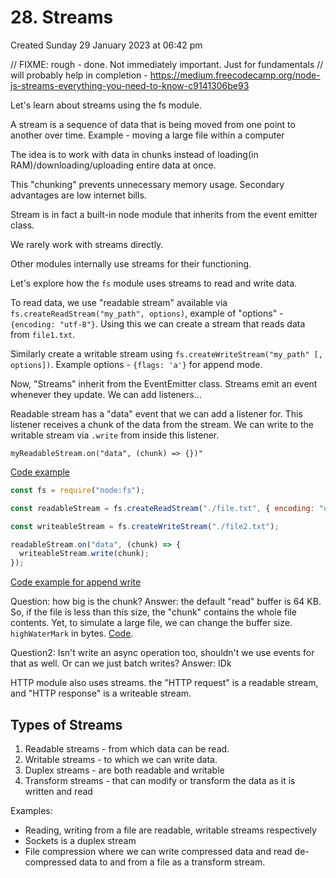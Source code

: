 # 28. Streams
Created Sunday 29 January 2023 at 06:42 pm

// FIXME: rough - done. Not immediately important. Just for fundamentals
// will probably help in completion - https://medium.freecodecamp.org/node-js-streams-everything-you-need-to-know-c9141306be93

Let's learn about streams using the fs module.

A stream is a sequence of data that is being moved from one point to another over time.
Example - moving a large file within a computer

The idea is to work with data in chunks instead of loading(in RAM)/downloading/uploading entire data at once.

This "chunking" prevents unnecessary memory usage. Secondary advantages are low internet bills.


Stream is in fact a built-in node module that inherits from the event emitter class.

We rarely work with streams directly.

Other modules internally use streams for their functioning.

Let's explore how the `fs` module uses streams to read and write data.

To read data, we use "readable stream" available via `fs.createReadStream("my_path", options)`, example of "options" - `{encoding: "utf-8"}`. Using this we can create a stream that reads data from `file1.txt`.

Similarly create a writable stream using `fs.createWriteStream("my_path" [, options])`. Example options -  `{flags: 'a'}` for append mode.

Now, "Streams" inherit from the EventEmitter class. Streams emit an event whenever they update. We can  add listeners...

Readable stream has a "data" event that we can add a listener for. This listener receives a chunk of the data from the stream. We can write to the writable stream via `.write` from inside this listener.

`myReadableStream.on("data", (chunk) => {})"`

[Code example](https://github.com/exemplar-codes/codevolution-nodejs/commit/d6bb66feef879d5e35f718d3984ef065be0b5c9e)
```js
const fs = require("node:fs");

const readableStream = fs.createReadStream("./file.txt", { encoding: "utf-8" });

const writeableStream = fs.createWriteStream("./file2.txt");

readableStream.on("data", (chunk) => {
  writeableStream.write(chunk);
});
```

[Code example for append write](https://github.com/exemplar-codes/codevolution-nodejs/commit/5d4efacf6849affdbf20a5f4aeb0c0be4d6fcdf8)

Question: how big is the chunk?
Answer: the default "read" buffer is 64 KB. So, if the file is less than this size, the "chunk" contains the whole file contents. Yet, to simulate a large file, we can change the buffer size. `highWaterMark` in bytes. [Code](https://github.com/exemplar-codes/codevolution-nodejs/commit/b7bed560a8a27b38e95d9c9d30be5bd363e925e3).

Question2: Isn't write an async operation too, shouldn't we use events for that as well. Or can we just batch writes?
Answer: IDk


HTTP module also uses streams. the "HTTP request" is a readable stream, and "HTTP response" is a writeable  stream.

## Types of Streams
1. Readable streams - from which data can be read.
2. Writable streams - to which we can write data.
3. Duplex streams - are both readable and writable
4. Transform streams - that can modify or transform the data as it is written and read

Examples:
- Reading, writing from a file are readable, writable streams respectively 
- Sockets is a duplex stream
- File compression where we can write compressed data and read de-compressed data to and from a file as a transform stream.